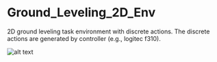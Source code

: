 # Ground_Leveling_2D_Env

2D ground leveling task environment with discrete actions.
The discrete actions are generated by controller (e.g., logitec f310).

![alt text](https://github.com/tahara-study/Ground_Leveling_2D_Env/blob/master/environment.png)
